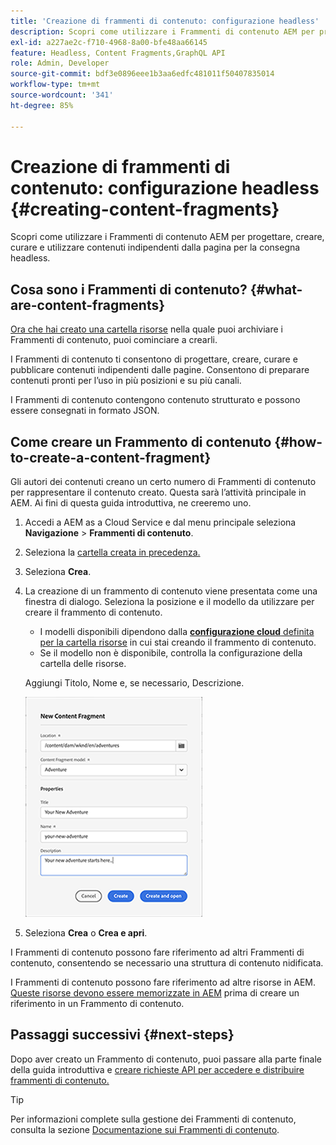 ```yaml
---
title: 'Creazione di frammenti di contenuto: configurazione headless'
description: Scopri come utilizzare i Frammenti di contenuto AEM per progettare, creare, curare e utilizzare contenuti indipendenti dalla pagina per la consegna headless.
exl-id: a227ae2c-f710-4968-8a00-bfe48aa66145
feature: Headless, Content Fragments,GraphQL API
role: Admin, Developer
source-git-commit: bdf3e0896eee1b3aa6edfc481011f50407835014
workflow-type: tm+mt
source-wordcount: '341'
ht-degree: 85%

---
```


# Creazione di frammenti di contenuto: configurazione headless {#creating-content-fragments}

Scopri come utilizzare i Frammenti di contenuto AEM per progettare, creare, curare e utilizzare contenuti indipendenti dalla pagina per la consegna headless.

## Cosa sono i Frammenti di contenuto? {#what-are-content-fragments}

[Ora che hai creato una cartella risorse](create-assets-folder.md) nella quale puoi archiviare i Frammenti di contenuto, puoi cominciare a crearli.

I Frammenti di contenuto ti consentono di progettare, creare, curare e pubblicare contenuti indipendenti dalle pagine. Consentono di preparare contenuti pronti per l’uso in più posizioni e su più canali.

I Frammenti di contenuto contengono contenuto strutturato e possono essere consegnati in formato JSON.

## Come creare un Frammento di contenuto {#how-to-create-a-content-fragment}

Gli autori dei contenuti creano un certo numero di Frammenti di contenuto per rappresentare il contenuto creato. Questa sarà l’attività principale in AEM. Ai fini di questa guida introduttiva, ne creeremo uno.

1. Accedi a AEM as a Cloud Service e dal menu principale seleziona **Navigazione** > **Frammenti di contenuto**.

1. Seleziona la [cartella creata in precedenza.](create-assets-folder.md)
1. Seleziona **Crea**.
1. La creazione di un frammento di contenuto viene presentata come una finestra di dialogo.
Seleziona la posizione e il modello da utilizzare per creare il frammento di contenuto.

   * I modelli disponibili dipendono dalla [**configurazione cloud** definita per la cartella risorse](create-assets-folder.md) in cui stai creando il frammento di contenuto.
   * Se il modello non è disponibile, controlla la configurazione della cartella delle risorse.

   Aggiungi Titolo, Nome e, se necessario, Descrizione.

   ![Finestra di dialogo Crea nuovo frammento di contenuto](/help/sites-cloud/administering/content-fragments/assets/cfc-console-create.png)

1. Seleziona **Crea** o  **Crea e apri**.

I Frammenti di contenuto possono fare riferimento ad altri Frammenti di contenuto, consentendo se necessario una struttura di contenuto nidificata.

I Frammenti di contenuto possono fare riferimento ad altre risorse in AEM. [Queste risorse devono essere memorizzate in AEM](/help/assets/manage-digital-assets.md) prima di creare un riferimento in un Frammento di contenuto.

## Passaggi successivi {#next-steps}

Dopo aver creato un Frammento di contenuto, puoi passare alla parte finale della guida introduttiva e [creare richieste API per accedere e distribuire frammenti di contenuto.](create-api-request.md)

>[!TIP]
>
>Per informazioni complete sulla gestione dei Frammenti di contenuto, consulta la sezione [Documentazione sui Frammenti di contenuto](/help/sites-cloud/administering/content-fragments/overview.md).
